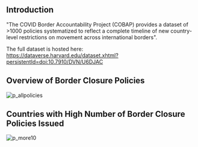 ## Introduction
"The COVID Border Accountability Project (COBAP) provides a dataset of >1000 policies systematized to reflect a complete timeline of new country-level restrictions on movement across international borders". 

The full dataset is hosted here: 
https://dataverse.harvard.edu/dataset.xhtml?persistentId=doi:10.7910/DVN/U6DJAC

## Overview of Border Closure Policies 
![p_allpolicies](https://user-images.githubusercontent.com/47225333/116453841-2cd68280-a814-11eb-990c-3b1fb58384fd.png)




## Countries with High Number of Border Closure Policies Issued 
![p_more10](https://user-images.githubusercontent.com/47225333/116452047-20512a80-a812-11eb-8906-dc0f21182d04.png)


